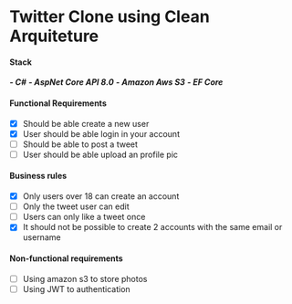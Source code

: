 # Twitter Clone using Clean Arquiteture

#### Stack

***- C#***
***- AspNet Core API 8.0***
***- Amazon Aws S3***
***- EF Core***

#### Functional Requirements
- [x] Should be able create a new user
- [x] User should be able login in your account
- [ ] Should be able to post a tweet
- [ ] User should be able upload an profile pic

#### Business rules

- [x] Only users over 18 can create an account 
- [ ] Only the tweet user can edit
- [ ] Users can only like a tweet once
- [x] It should not be possible to create 2 accounts with the same email or username

#### Non-functional requirements

- [ ] Using amazon s3 to store photos
- [ ] Using JWT to authentication
